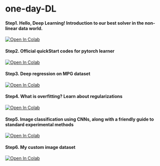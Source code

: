 # one-day-DL

#### Step1. Hello, Deep Learning! Introduction to our best solver in the non-linear data world.
[![Open In Colab](https://colab.research.google.com/assets/colab-badge.svg)](https://colab.research.google.com/github/hukim1112/one-day-DL/blob/main/Pytorch_to_Deep_Learning.ipynb)

#### Step2. Official quickStart codes for pytorch learner
[![Open In Colab](https://colab.research.google.com/assets/colab-badge.svg)](https://colab.research.google.com/github/hukim1112/one-day-DL/blob/main/(pytorch)QuickStart.ipynb)

#### Step3. Deep regression on MPG dataset
[![Open In Colab](https://colab.research.google.com/assets/colab-badge.svg)](https://colab.research.google.com/github/hukim1112/one-day-DL/blob/main/(pytorch)MPG_regression.ipynb)

#### Step4. What is overfitting? Learn about regularizations
[![Open In Colab](https://colab.research.google.com/assets/colab-badge.svg)](https://colab.research.google.com/github/hukim1112/one-day-DL/blob/main/(pytorch)regularization.ipynb)

#### Step5. Image classification using CNNs, along with a friendly guide to standard experimental methods
[![Open In Colab](https://colab.research.google.com/assets/colab-badge.svg)](https://colab.research.google.com/github/hukim1112/one-day-DL/blob/main/(pytorch)cifar_classification.ipynb)

#### Step6. My custom image dataset
[![Open In Colab](https://colab.research.google.com/assets/colab-badge.svg)](https://colab.research.google.com/github/hukim1112/one-day-DL/blob/main/(pytorch)flower_classification.ipynb)
